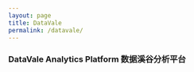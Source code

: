 ```yaml
---
layout: page
title: DataVale
permalink: /datavale/
---
```


### DataVale Analytics Platform 数据溪谷分析平台




